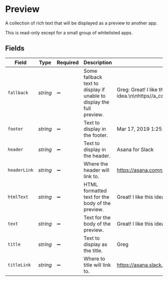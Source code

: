 # Preview

A collection of rich text that will be displayed as a preview to another app.

This is read-only except for a small group of whitelisted apps.


## Fields

| Field                                                                                  | Type                                                                                   | Required                                                                               | Description                                                                            | Example                                                                                |
| -------------------------------------------------------------------------------------- | -------------------------------------------------------------------------------------- | -------------------------------------------------------------------------------------- | -------------------------------------------------------------------------------------- | -------------------------------------------------------------------------------------- |
| `fallback`                                                                             | *string*                                                                               | :heavy_minus_sign:                                                                     | Some fallback text to display if unable to display the full preview.                   | Greg: Great! I like this idea.\n\nhttps//a_company.slack.com/archives/ABCDEFG/12345678 |
| `footer`                                                                               | *string*                                                                               | :heavy_minus_sign:                                                                     | Text to display in the footer.                                                         | Mar 17, 2019 1:25 PM                                                                   |
| `header`                                                                               | *string*                                                                               | :heavy_minus_sign:                                                                     | Text to display in the header.                                                         | Asana for Slack                                                                        |
| `headerLink`                                                                           | *string*                                                                               | :heavy_minus_sign:                                                                     | Where the header will link to.                                                         | https://asana.comn/apps/slack                                                          |
| `htmlText`                                                                             | *string*                                                                               | :heavy_minus_sign:                                                                     | HTML formatted text for the body of the preview.                                       | <body>Great! I like this idea.</body>                                                  |
| `text`                                                                                 | *string*                                                                               | :heavy_minus_sign:                                                                     | Text for the body of the preview.                                                      | Great! I like this idea.                                                               |
| `title`                                                                                | *string*                                                                               | :heavy_minus_sign:                                                                     | Text to display as the title.                                                          | Greg                                                                                   |
| `titleLink`                                                                            | *string*                                                                               | :heavy_minus_sign:                                                                     | Where to title will link to.                                                           | https://asana.slack.com/archives/ABCDEFG/12345678                                      |